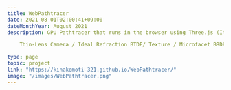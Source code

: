 ```yaml
---
title: WebPathtracer
date: 2021-08-01T02:00:41+09:00
dateMonthYear: August 2021
description: GPU Pathtracer that runs in the browser using Three.js (It may not work well depending on the brower version, etc.).

    Thin-Lens Camera / Ideal Refraction BTDF/ Texture / Microfacet BRDF(GGX)

type: page
topic: project
link: "https://kinakomoti-321.github.io/WebPathtracer/"
image: "/images/WebPathtracer.png"
---
```



